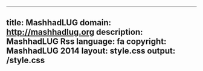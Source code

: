 ----------
title: MashhadLUG
domain: http://mashhadlug.org
description: MashhadLUG Rss
language: fa
copyright: MashhadLUG 2014
layout: style.css
output: /style.css
----------
